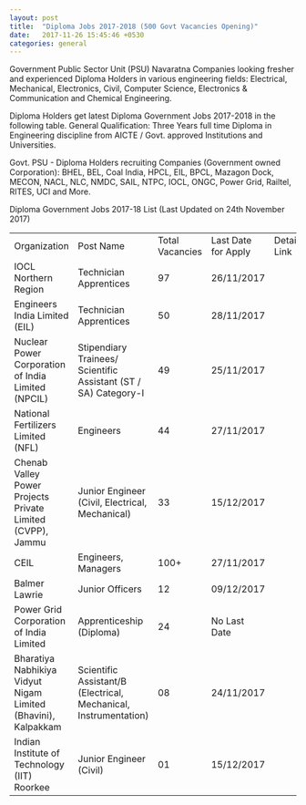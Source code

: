 ```yaml
---
layout: post
title:  "Diploma Jobs 2017-2018 (500 Govt Vacancies Opening)"
date:   2017-11-26 15:45:46 +0530
categories: general
---
```


Government Public Sector Unit (PSU) Navaratna Companies looking fresher and experienced Diploma Holders in various engineering fields: Electrical, Mechanical, Electronics, Civil, Computer Science, Electronics & Communication and Chemical Engineering.


Diploma Holders get latest Diploma Government Jobs 2017-2018 in the following table.
General Qualification: Three Years full time Diploma in Engineering discipline from AICTE / Govt. approved Institutions and Universities.

Govt. PSU - Diploma Holders recruiting Companies (Government owned Corporation): BHEL, BEL, Coal India, HPCL, EIL, BPCL, Mazagon Dock, MECON, NACL, NLC, NMDC, SAIL, NTPC, IOCL, ONGC, Power Grid, Railtel, RITES, UCI and More.

Diploma Government Jobs 2017-18 List (Last Updated on 24th November 2017)

<div class="table-responsive">
  <table class="table table-bordered">
    <tr>
      <td>Organization</td>
      <td>Post Name</td>
      <td>Total Vacancies</td>
      <td>Last Date for Apply</td>
      <td>Detailed Link</td>
    </tr> 
    <tr>
      <td>IOCL Northern Region</td>
      <td>Technician Apprentices</td>
      <td>97</td>
      <td>26/11/2017</td>
      <td></td>
    </tr> 
    <tr>
      <td>Engineers India Limited (EIL)</td>
      <td>Technician Apprentices</td>
      <td>50</td>
      <td>28/11/2017</td>
      <td></td>
    </tr> 
    <tr>
      <td>Nuclear Power Corporation of India Limited (NPCIL)</td>
      <td>Stipendiary Trainees/ Scientific Assistant (ST / SA) Category-I</td>
      <td>49</td>
      <td>25/11/2017</td>
      <td></td>
    </tr> 
    <tr>
      <td>National Fertilizers Limited (NFL)</td>
      <td>Engineers</td>
      <td>44</td>
      <td>27/11/2017</td>
      <td></td>
    </tr> 
    <tr>
      <td>Chenab Valley Power Projects Private Limited (CVPP), Jammu</td>
      <td>Junior Engineer (Civil, Electrical, Mechanical)</td>
      <td>33</td>
      <td>15/12/2017</td>
      <td></td>
    </tr> 
    <tr>
      <td>CEIL</td>
      <td>Engineers, Managers</td>
      <td>100+</td>
      <td>27/11/2017</td>
      <td></td>
    </tr> 
    <tr>
      <td>Balmer Lawrie</td>
      <td>Junior Officers</td>
      <td>12</td>
      <td>09/12/2017</td>
      <td></td>
    </tr> 
    <tr>
      <td>Power Grid Corporation of India Limited</td>
      <td>Apprenticeship (Diploma)</td>
      <td>24</td>
      <td>No Last Date</td>
      <td></td>
    </tr> 
    <tr>
      <td>Bharatiya Nabhikiya Vidyut Nigam Limited (Bhavini), Kalpakkam</td>
      <td>Scientific Assistant/B (Electrical, Mechanical, Instrumentation)</td>
      <td>08</td>
      <td>24/11/2017</td>
      <td></td>
    </tr> 
    <tr>
      <td>Indian Institute of Technology (IIT) Roorkee</td>
      <td>Junior Engineer (Civil)</td>
      <td>01</td>
      <td>15/12/2017</td>
      <td></td>
    </tr> 
 </table>
</div>
